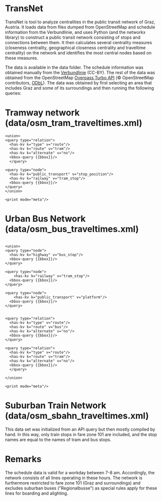 TransNet
==============================

TransNet is tool to analyze centralities in the public transit network of Graz, Austria. It loads data from files dumped from OpenStreetMap and schedule information from the Verbundlinie, and uses Python (and the networkx library) to construct a public transit network consisting of stops and connections between them. It then calculates several centrality measures (closeness centrality, geographical closeness centrality and traveltime centrality) on the network and identifies the most central nodes based on these measures.

The data is available in the data folder. The schedule information was obtained manually from the [Verbundlinie](http://www.verbundlinie.at) (CC-BY). The rest of the data was obtained from the OpenStreetMap [Overpass Turbo API](http://overpass-turbo.eu/) (© OpenStreetMap contributors, [ODbL](http://www.openstreetmap.org/copyright)). The data was obtained by first selecting an area that includes Graz and some of its surroundings and then running the following queries:

Tramway network (data/osm_tram_traveltimes.xml)
========

```
<union>
<query type="relation">
  <has-kv k="type" v="route"/>
  <has-kv k="route" v="tram"/>
  <has-kv k="alternate" v="no"/>
  <bbox-query {{bbox}}/>
  </query>
  
<query type="node">
  <has-kv k="public_transport" v="stop_position"/>
  <has-kv k="railway" v="tram_stop"/>
  <bbox-query {{bbox}}/>
</query>
</union>

<print mode="meta"/>
```

Urban Bus Network (data/osm_bus_traveltimes.xml)
========

```

<union>
<query type="node">
  <has-kv k="highway" v="bus_stop"/>
  <bbox-query {{bbox}}/>
</query>
  
<query type="node">
    <has-kv k="railway" v="tram_stop"/>
  <bbox-query {{bbox}}/>
</query>
  
<query type="node">
    <has-kv k="public_transport" v="platform"/>
  <bbox-query {{bbox}}/>
</query>
  
  
<query type="relation">
  <has-kv k="type" v="route"/>
  <has-kv k="route" v="bus"/>
  <has-kv k="alternate" v="no"/>
  <bbox-query {{bbox}}/>
</query> 

<query type="relation">
  <has-kv k="type" v="route"/>
  <has-kv k="route" v="tram"/>
  <has-kv k="alternate" v="no"/>
  <bbox-query {{bbox}}/>
  </query> 

</union>

<print mode="meta"/>
```


Suburban Train Network (data/osm_sbahn_traveltimes.xml)
========
This data set was initialized from an API query but then mostly compiled by hand. In this way, only train stops in fare zone 101 are included, and the stop names are equal to the names of tram and bus stops.

Remarks
========
The schedule data is valid for a workday between 7-8 am. Accordingly, the network consists of all lines operating in these hours. The network is furthermore restricted to fare zone 101 (Graz and surroundings) and excludes suburban buses ("Regionalbusse") as special rules apply for these lines for boarding and alighting.
